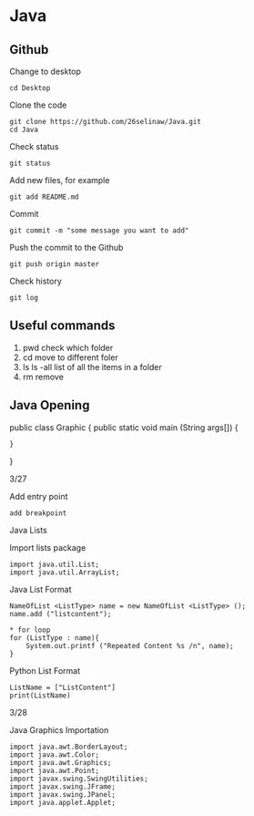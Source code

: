 # Java

## Github

Change to desktop

```shell
cd Desktop
```

Clone the code

```shell
git clone https://github.com/26selinaw/Java.git
cd Java
```

Check status

```shell
git status
```

Add new files, for example

```shell
git add README.md
```

Commit

```shell
git commit -m "some message you want to add"
```

Push the commit to the Github

```shell
git push origin master
```

Check history

```shell
git log
```

## Useful commands

1. pwd check which folder
2. cd move to different foler
3. ls ls -all list of all the items in a folder
4. rm remove

## Java Opening
public class Graphic {
    public static void main (String args[]) {
    
    }
}

3/27

Add entry point

```shell
add breakpoint
```
Java Lists

Import lists package

```shell
import java.util.List;
import java.util.ArrayList;
```
Java List Format

```shell
NameOfList <ListType> name = new NameOfList <ListType> ();
name.add ("listcontent");

* for loop
for (ListType : name){
    System.out.printf ("Repeated Content %s /n", name);
}
```

Python List Format

```shell
ListName = ["ListContent"]
print(ListName)
```
3/28

Java Graphics Importation

```shell
import java.awt.BorderLayout;
import java.awt.Color;
import java.awt.Graphics;
import java.awt.Point;
import javax.swing.SwingUtilities;
import javax.swing.JFrame;
import javax.swing.JPanel;
import java.applet.Applet;
```

